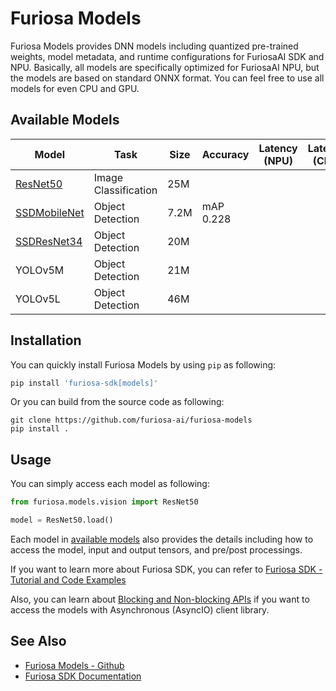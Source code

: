 Furiosa Models
======================
Furiosa Models provides DNN models including quantized pre-trained weights, model metadata, and 
runtime configurations for FuriosaAI SDK and NPU. Basically, all models are specifically optimized for FuriosaAI NPU, 
but the models are based on standard ONNX format. You can feel free to use all models for even CPU and GPU.

## <a name="AvailableModels"></a>Available Models

| Model                                        | Task                 | Size | Accuracy | Latency (NPU) | Latency (CPU) |
|----------------------------------------------|----------------------|------|----------|---------------|---------------|
| [ResNet50](docs/models/resnet50_v1.5.md)     | Image Classification | 25M  |          |               |               |
| [SSDMobileNet](docs/models/ssd_mobilenet.md) | Object Detection     | 7.2M | mAP 0.228|               |               |
| [SSDResNet34](docs/models/ssd_resnet34.md)   | Object Detection     | 20M  |          |               |               |
| YOLOv5M                                      | Object Detection     | 21M  |          |               |               |
| YOLOv5L                                      | Object Detection     | 46M  |          |               |               |

## Installation
You can quickly install Furiosa Models by using `pip` as following:
```sh
pip install 'furiosa-sdk[models]'
```

Or you can build from the source code as following:

```
git clone https://github.com/furiosa-ai/furiosa-models
pip install .
```

## Usage
You can simply access each model as following:
```python
from furiosa.models.vision import ResNet50

model = ResNet50.load()
```

Each model in [available models](#AvailableModels) also provides the details 
including how to access the model, input and output tensors, and pre/post processings.

If you want to learn more about Furiosa SDK, you can refer to 
[Furiosa SDK - Tutorial and Code Examples](https://furiosa-ai.github.io/docs/latest/en/software/tutorials.html)

Also, you can learn about [Blocking and Non-blocking APIs](blocking_and_nonblocking_api.md) 
if you want to access the models with Asynchronous (AsyncIO) client library.

## See Also
* [Furiosa Models - Github](https://github.com/furiosa-ai/furiosa-models)
* [Furiosa SDK Documentation](https://furiosa-ai.github.io/docs/latest/en/)
